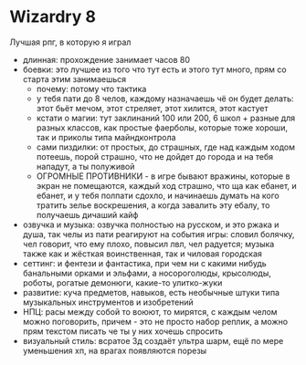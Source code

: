 # Wizardry 8

Лучшая рпг, в которую я играл

- длинная: прохождение занимает часов 80
- боевки: это лучшее из того что тут есть и этого тут много, прям со старта этим занимаешься
    - почему: потому что тактика
    - у тебя пати до 8 челов, каждому назначаешь чё он будет делать: этот бьёт мечом, этот стреляет, этот хилится, этот
      кастует
    - кстати о магии: тут заклинаний 100 или 200, 6 школ + разные для разных классов, как простые фаерболы, которые тоже
      хороши, так и приколы типа майндконтрола
    - сами пиздилки: от простых, до страшных, где над каждым ходом потеешь, порой страшно, что не дойдет до города и на
      тебя нападут, а ты полуживой
    - ОГРОМНЫЕ ПРОТИВНИКИ - в игре бывают вражины, которые в экран не помещаются, каждый ход страшно, что ща как ебанет,
      и ебанет, и у тебя полпати сдохло, и начинаешь думать на кого тратить зелье воскрешения, а когда завалить эту
      ебалу, то получаешь дичаший кайф
- озвучка и музыка: озвучка полностью на русском, и это ржака и душа, так челы из пати реагируют на события игры: словил
  болячку, чел говорит, что ему плохо, повысил лвл, чел радуется; музыка также как и жёсткая воинственная, так и чиловая
  городская
- сеттинг: и фентези и фантастика, при чем ни с какими нибудь банальными орками и эльфами, а носороголюды, крысолюды,
  роботы, рогатые демонюги, какие-то улитко-жуки
- развитие: куча предметов, навыков, есть необычные штуки типа музыкальных инструментов и изобретений
- НПЦ: расы между собой то воюют, то мирятся, с каждым челом можно поговорить, причем - это не просто набор реплик, а
  можно прям текстом писать че ты у них хочешь спросить
- визуальный стиль: всратое 3д создаёт ультра шарм, ещё по мере уменьшения хп, на врагах появляются порезы 